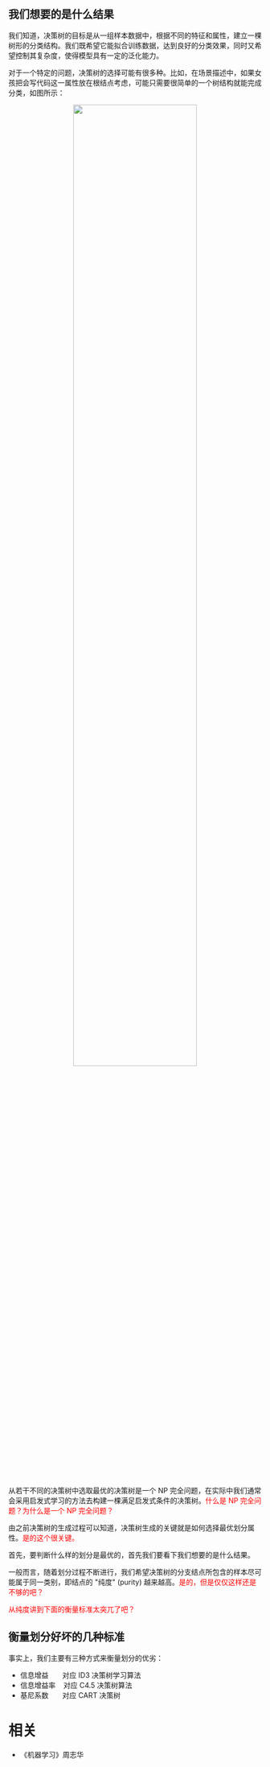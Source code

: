 

## 我们想要的是什么结果



我们知道，决策树的目标是从一组样本数据中，根据不同的特征和属性，建立一棵树形的分类结构。我们既希望它能拟合训练数据，达到良好的分类效果，同时又希望控制其复杂度，使得模型具有一定的泛化能力。

对于一个特定的问题，决策树的选择可能有很多种。比如，在场景描述中，如果女孩把会写代码这一属性放在根结点考虑，可能只需要很简单的一个树结构就能完成分类，如图所示：

<p align="center">
    <img width="70%" height="70%" src="http://images.iterate.site/blog/image/20190330/R9Xs8dU7aUoz.png?imageslim">
</p>

从若干不同的决策树中选取最优的决策树是一个 NP 完全问题，在实际中我们通常会采用启发式学习的方法去构建一棵满足启发式条件的决策树。<span style="color:red;">什么是 NP 完全问题？为什么是一个 NP 完全问题？</span>


由之前决策树的生成过程可以知道，决策树生成的关键就是如何选择最优划分属性。<span style="color:red;">是的这个很关键。</span>

首先，要判断什么样的划分是最优的，首先我们要看下我们想要的是什么结果。

一般而言，随着划分过程不断进行，我们希望决策树的分支结点所包含的样本尽可能属于同一类别，即结点的 "纯度" (purity) 越来越高。<span style="color:red;">是的，但是仅仅这样还是不够的吧？</span>

<span style="color:red;">从纯度讲到下面的衡量标准太突兀了吧？</span>

## 衡量划分好坏的几种标准

事实上，我们主要有三种方式来衡量划分的优劣：

- 信息增益       对应 ID3 决策树学习算法
- 信息增益率     对应 C4.5 决策树算法
- 基尼系数       对应 CART 决策树





# 相关

- 《机器学习》周志华

